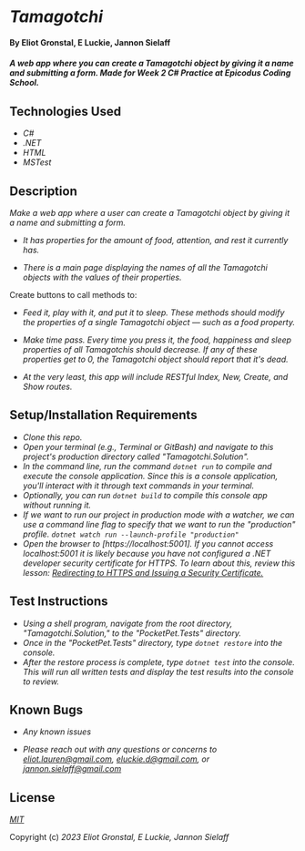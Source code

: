 # _Tamagotchi_

#### By Eliot Gronstal, E Luckie, Jannon Sielaff

#### _A web app where you can create a Tamagotchi object by giving it a name and submitting a form. Made for Week 2 C# Practice at Epicodus Coding School._

## Technologies Used

* _C#_
* _.NET_
* _HTML_
* _MSTest_

## Description

_Make a web app where a user can create a Tamagotchi object by giving it a name and submitting a form._

* _It has properties for the amount of food, attention, and rest it currently has._

* _There is a main page displaying the names of all the Tamagotchi objects with the values of their properties._

Create buttons to call methods to:

* _Feed it, play with it, and put it to sleep. These methods should modify the properties of a single Tamagotchi object — such as a food property._

* _Make time pass. Every time you press it, the food, happiness and sleep properties of all Tamagotchis should decrease. If any of these properties get to 0, the Tamagotchi object should report that it's dead._

* _At the very least, this app will include RESTful Index, New, Create, and Show routes._

## Setup/Installation Requirements

* _Clone this repo._
* _Open your terminal (e.g., Terminal or GitBash) and navigate to this project's production directory called "Tamagotchi.Solution"._
* _In the command line, run the command ``dotnet run`` to compile and execute the console application. Since this is a console application, you'll interact with it through text commands in your terminal._
* _Optionally, you can run ``dotnet build`` to compile this console app without running it._
* _If we want to run our project in production mode with a watcher, we can use a command line flag to specify that we want to run the "production" profile. ``dotnet watch run --launch-profile "production"``_
*  _Open the browser to [https://localhost:5001]. If you cannot access localhost:5001 it is likely because you have not configured a .NET developer security certificate for HTTPS. To learn about this, review this lesson: [Redirecting to HTTPS and Issuing a Security Certificate.](https://www.learnhowtoprogram.com/c-and-net/basic-web-applications/redirecting-to-https-and-issuing-a-security-certificate)_

## Test Instructions

* _Using a shell program, navigate from the root directory, "Tamagotchi.Solution," to the "PocketPet.Tests" directory._
* _Once in the "PocketPet.Tests" directory, type ``dotnet restore`` into the console._
* _After the restore process is complete, type ``dotnet test`` into the console. This will run all written tests and display the test results into the console to review._

## Known Bugs

* _Any known issues_

* _Please reach out with any questions or concerns to [eliot.lauren@gmail.com](eliot.lauren@gmail.com), [eluckie.d@gmail.com](eluckie.d@gmail.com), or [jannon.sielaff@gmail.com](jannon.sielaff@gmail.com)_

## License

_[MIT](https://opensource.org/license/mit/)_

Copyright (c) _2023_ _Eliot Gronstal, E Luckie, Jannon Sielaff_